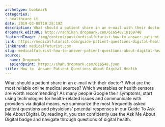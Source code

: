 ```yaml
---
archetype: bookmark
categories:
- healthcare it
date: 2019-03-08T10:28:19Z
description: What should a patient share in an e-mail with their doctor?
dropmark.editURL: http://radhikan.dropmark.com/616548/18169748
featuredImage: /img/content/post/medicalfuturist-how-to-answer-patient-questions-about-digital-health.jpg
link: https://medicalfuturist.com/guide-patient-questions-digital-health
linkBrand: medicalfuturist.com
slug: medicalfuturist-how-to-answer-patient-questions-about-digital-health
source:
  name: Dropmark
  apiendpoint: https://shah.dropmark.com/616548.json
title: How to  Answer Patient Questions About Digital Health
---
```

What should a patient share in an e-mail with their doctor? What are the most reliable online medical sources? Which wearables or health sensors are worth recommending? As many people Google their symptoms, start using technologies for health-related issues and communicate with providers via digital means, we summarize the most frequently asked patient questions and physicians’ potential responses in our Guide To Ask Me About Digital. By reading it, you can confidently use the Ask Me About Digital badge and navigate through questions of digital health.

